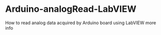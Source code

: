 Arduino-analogRead-LabVIEW
==========================

How to read analog data acquired by Arduino board using LabVIEW
more info
